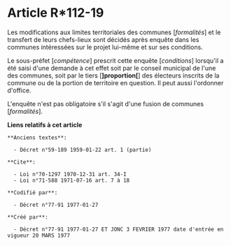 # Article R*112-19

Les modifications aux limites territoriales des communes [*formalités*] et le transfert de leurs chefs-lieux sont décidés
après enquête dans les communes intéressées sur le projet lui-même et sur ses conditions.

Le sous-préfet [*compétence*] prescrit cette enquête [*conditions*] lorsqu'il a été saisi d'une demande à cet effet soit par
le conseil municipal de l'une des communes, soit par le tiers [**]proportion[**] des électeurs inscrits de la commune ou de
la portion de territoire en question. Il peut aussi l'ordonner d'office.

L'enquête n'est pas obligatoire s'il s'agit d'une fusion de communes [*formalités*].

**Liens relatifs à cet article**

	**Anciens textes**:

	  - Décret n°59-189 1959-01-22 art. 1 (partie)

	**Cite**:

	  - Loi n°70-1297 1970-12-31 art. 34-I
	  - Loi n°71-588 1971-07-16 art. 7 à 18

	**Codifié par**:

	  - Décret n°77-91 1977-01-27

	**Créé par**:

	  - Décret n°77-91 1977-01-27 ET JONC 3 FEVRIER 1977 date d'entrée en vigueur 20 MARS 1977

